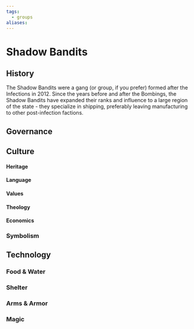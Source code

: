 ```yaml
---
tags:
  - groups
aliases:
---
```


# Shadow Bandits
## History
The Shadow Bandits were a gang (or group, if you prefer) formed after the Infections in 2012. Since the years before and after the Bombings, the Shadow Bandits have expanded their ranks and influence to a large region of the state - they specialize in shipping, preferably leaving manufacturing to other post-infection factions.

## Governance
## Culture
#### Heritage
#### Language
#### Values
#### Theology
#### Economics
### Symbolism
## Technology
### Food & Water
### Shelter
### Arms & Armor
### Magic